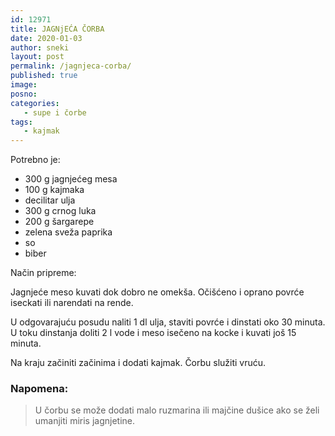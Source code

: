 ```yaml
---
id: 12971
title: JAGNjEĆA ČORBA
date: 2020-01-03
author: sneki
layout: post
permalink: /jagnjeca-corba/
published: true
image: 
posno: 
categories:
   - supe i čorbe
tags:
   - kajmak
---
```

Potrebno je:

* 300 g jagnjećeg mesa 
* 100 g kajmaka
* decilitar ulja
* 300 g crnog luka 
* 200 g šargarepe 
* zelena sveža paprika 
* so 
* biber

Način pripreme:

Jagnjeće meso kuvati dok dobro ne omekša. Očišćeno i oprano povrće iseckati ili narendati na rende. 

U odgovarajuću posudu naliti 1 dl ulja, staviti povrće i dinstati oko 30 minuta. U toku dinstanja doliti 2 l vode i meso isečeno na kocke i kuvati još 15 minuta. 

Na kraju začiniti začinima i dodati kajmak. Čorbu služiti vruću.

### Napomena:
> U čorbu se može dodati malo ruzmarina ili majčine dušice ako se želi umanjiti miris jagnjetine.
  

